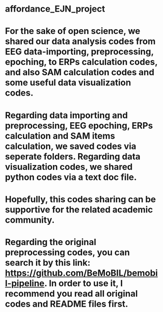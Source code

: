 # affordance_EJN_project
# For the sake of open science, we shared our data analysis codes from EEG data-importing, preprocessing, epoching, to ERPs calculation codes, and also SAM calculation codes and some useful data visualization codes.
# Regarding data importing and preprocessing, EEG epoching, ERPs calculation and SAM items calculation, we saved codes via seperate folders. Regarding data visualization codes, we shared python codes via a text doc file.   
# Hopefully, this codes sharing can be supportive for the related academic community. 
# Regarding the original preprocessing codes, you can search it by this link: https://github.com/BeMoBIL/bemobil-pipeline. In order to use it, I recommend you read all original codes and README files first. 
